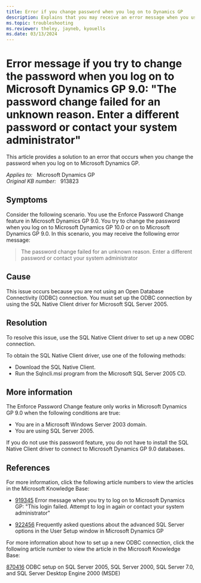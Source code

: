 ```yaml
---
title: Error if you change password when you log on to Dynamics GP
description: Explains that you may receive an error message when you use the Enforce Password Change feature in Microsoft Dynamics GP 9.0 and then you try to change the password when you log on to Microsoft Dynamics GP.
ms.topic: troubleshooting
ms.reviewer: theley, jayneb, kyouells
ms.date: 03/13/2024
---
```

# Error message if you try to change the password when you log on to Microsoft Dynamics GP 9.0: "The password change failed for an unknown reason. Enter a different password or contact your system administrator"

This article provides a solution to an error that occurs when you change the password when you log on to Microsoft Dynamics GP.

_Applies to:_ &nbsp; Microsoft Dynamics GP  
_Original KB number:_ &nbsp; 913823

## Symptoms

Consider the following scenario. You use the Enforce Password Change feature in Microsoft Dynamics GP 9.0. You try to change the password when you log on to Microsoft Dynamics GP 10.0 or on to Microsoft Dynamics GP 9.0. In this scenario, you may receive the following error message:

> The password change failed for an unknown reason. Enter a different password or contact your system administrator

## Cause

This issue occurs because you are not using an Open Database Connectivity (ODBC) connection. You must set up the ODBC connection by using the SQL Native Client driver for Microsoft SQL Server 2005.

## Resolution

To resolve this issue, use the SQL Native Client driver to set up a new ODBC connection.

To obtain the SQL Native Client driver, use one of the following methods:

- Download the SQL Native Client.
- Run the Sqlncli.msi program from the Microsoft SQL Server 2005 CD.

## More information

The Enforce Password Change feature only works in Microsoft Dynamics GP 9.0 when the following conditions are true:

- You are in a Microsoft Windows Server 2003 domain.
- You are using SQL Server 2005.

If you do not use this password feature, you do not have to install the SQL Native Client driver to connect to Microsoft Dynamics GP 9.0 databases.

## References

For more information, click the following article numbers to view the articles in the Microsoft Knowledge Base:

- [919345](https://support.microsoft.com/help/919345) Error message when you try to log on to Microsoft Dynamics GP: "This login failed. Attempt to log in again or contact your system administrator"

- [922456](https://support.microsoft.com/help/922456) Frequently asked questions about the advanced SQL Server options in the User Setup window in Microsoft Dynamics GP  

For more information about how to set up a new ODBC connection, click the following article number to view the article in the Microsoft Knowledge Base:

[870416](https://support.microsoft.com/help/870416) ODBC setup on SQL Server 2005, SQL Server 2000, SQL Server 7.0, and SQL Server Desktop Engine 2000 (MSDE)
